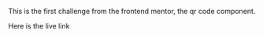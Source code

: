 This is the first challenge from the frontend mentor, the qr code component.

Here is the live link
